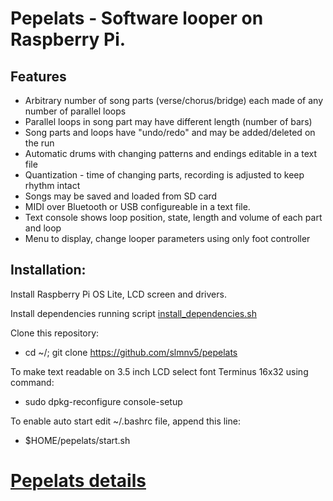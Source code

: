 # Pepelats - Software looper on Raspberry Pi.

## Features

- Arbitrary number of song parts (verse/chorus/bridge) each made of any number of parallel loops
- Parallel loops in song part may have different length (number of bars)
- Song parts and loops have "undo/redo" and may be added/deleted on the run
- Automatic drums with changing patterns and endings editable in a text file
- Quantization - time of changing parts, recording is adjusted to keep rhythm intact
- Songs may be saved and loaded from SD card
- MIDI over Bluetooth or USB configureable in a text file.
- Text console shows loop position, state, length and volume of each part and loop
- Menu to display, change looper parameters using only foot controller


## Installation:

Install Raspberry Pi OS Lite, LCD screen and drivers.

Install dependencies running script [install_dependencies.sh](etc/scripts/install_dependencies.sh)

Clone this repository: 
- cd ~/; git clone https://github.com/slmnv5/pepelats

To make text readable on 3.5 inch LCD select font Terminus 16x32 using command:

- sudo dpkg-reconfigure console-setup

To enable auto start edit ~/.bashrc file, append this line:

- $HOME/pepelats/start.sh


# [Pepelats details](./Details.md)
